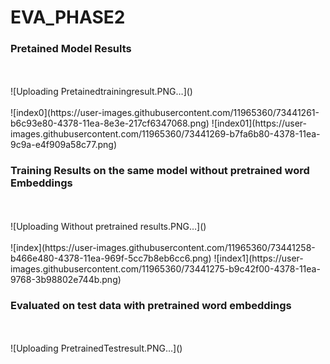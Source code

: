 # EVA_PHASE2
<h3>Pretained Model Results</h3><br></br>
![Uploading Pretainedtrainingresult.PNG…]()<br></br>
![index0](https://user-images.githubusercontent.com/11965360/73441261-b6c93e80-4378-11ea-8e3e-217cf6347068.png)
![index01](https://user-images.githubusercontent.com/11965360/73441269-b7fa6b80-4378-11ea-9c9a-e4f909a58c77.png)
<h3>Training Results on the same model without pretrained word Embeddings</h3><br></br>
![Uploading Without pretrained results.PNG…]()<br></br>
![index](https://user-images.githubusercontent.com/11965360/73441258-b466e480-4378-11ea-969f-5cc7b8eb6cc6.png)
![index1](https://user-images.githubusercontent.com/11965360/73441275-b9c42f00-4378-11ea-9768-3b98802e744b.png)
<h3>Evaluated on test data with pretrained word embeddings</h3><br></br>
![Uploading PretrainedTestresult.PNG…]()
